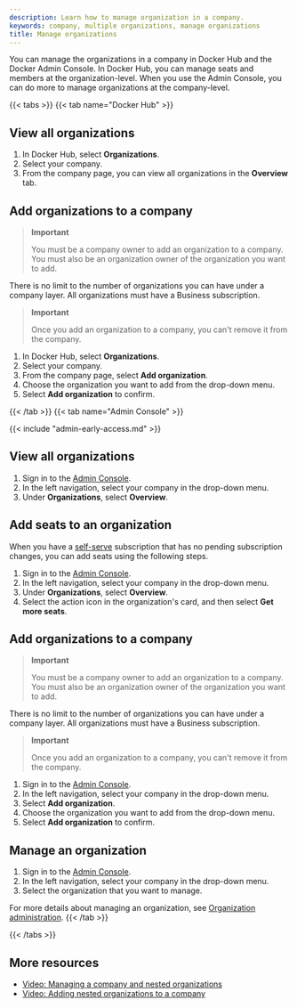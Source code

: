 ```yaml
---
description: Learn how to manage organization in a company.
keywords: company, multiple organizations, manage organizations
title: Manage organizations
---
```


You can manage the organizations in a company in Docker Hub and the Docker Admin Console. In Docker Hub, you can manage seats and members at the organization-level. When you use the Admin Console, you can do more to manage organizations at the company-level.

{{< tabs >}}
{{< tab name="Docker Hub" >}}

## View all organizations

1. In Docker Hub, select **Organizations**.
2. Select your company.
3. From the company page, you can view all organizations in the **Overview** tab.

## Add organizations to a company

>**Important**
>
> You must be a company owner to add an organization to a company. You must also be an organization owner of the organization you want to add.

There is no limit to the number of organizations you can have under a company layer. All organizations must have a Business subscription.

>**Important**
>
> Once you add an organization to a company, you can't remove it from the company.

1. In Docker Hub, select **Organizations**.
2. Select your company.
3. From the company page, select **Add organization**.
4. Choose the organization you want to add from the drop-down menu.
5. Select **Add organization** to confirm.

{{< /tab >}}
{{< tab name="Admin Console" >}}

{{< include "admin-early-access.md" >}}

## View all organizations

1. Sign in to the [Admin Console](https://admin.docker.com).
2. In the left navigation, select your company in the drop-down menu.
3. Under **Organizations**, select **Overview**.

## Add seats to an organization

When you have a [self-serve](../../subscription/core-subscription/details.md#self-serve) subscription that has no pending subscription changes, you can add seats using the following steps.

1. Sign in to the [Admin Console](https://admin.docker.com).
2. In the left navigation, select your company in the drop-down menu.
3. Under **Organizations**, select **Overview**.
4. Select the action icon in the organization's card, and then select **Get more seats**.

## Add organizations to a company

>**Important**
>
> You must be a company owner to add an organization to a company. You must also be an organization owner of the organization you want to add.

There is no limit to the number of organizations you can have under a company layer. All organizations must have a Business subscription.

>**Important**
>
> Once you add an organization to a company, you can't remove it from the company.

1. Sign in to the [Admin Console](https://admin.docker.com).
2. In the left navigation, select your company in the drop-down menu.
3. Select **Add organization**.
4. Choose the organization you want to add from the drop-down menu.
5. Select **Add organization** to confirm.

## Manage an organization

1. Sign in to the [Admin Console](https://admin.docker.com).
2. In the left navigation, select your company in the drop-down menu.
3. Select the organization that you want to manage.

For more details about managing an organization, see [Organization administration](../organization/).
{{< /tab >}}

{{< /tabs >}}

## More resources

- [Video: Managing a company and nested organizations](https://youtu.be/XZ5_i6qiKho?feature=shared&t=229)
- [Video: Adding nested organizations to a company](https://youtu.be/XZ5_i6qiKho?feature=shared&t=454)
